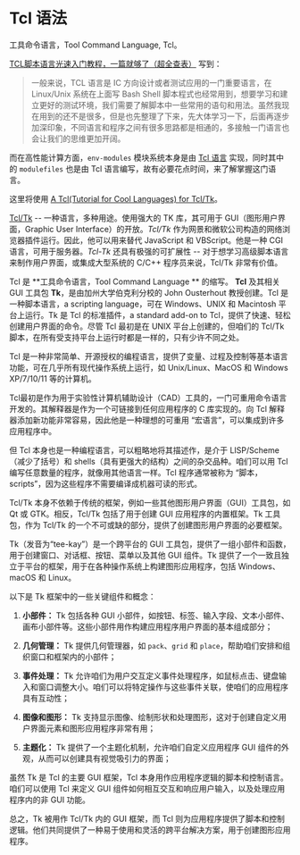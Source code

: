 # Tcl 语法

工具命令语言，Tool Command Language, Tcl。

[TCL脚本语言光速入门教程，一篇就够了（超全查表）](https://blog.csdn.net/TenYao_/article/details/129037513) 写到：

>
> 一般来说，TCL 语言是 IC 方向设计或者测试应用的一门重要语言，在 Linux/Unix 系统在上面写 Bash Shell 脚本程式也经常用到，想要学习和建立更好的测试环境，我们需要了解脚本中一些常用的语句和用法。虽然我现在用到的还不是很多，但是也先整理了下来，先大体学习一下，后面再逐步加深印象，不同语言和程序之间有很多思路都是相通的，多接触一门语言也会让我们的思维更加开阔。
>

而在高性能计算方面，`env-modules` 模块系统本身是由 [Tcl 语言](https://www.tcl-lang.org/) 实现，同时其中的 `modulefiles` 也是由 Tcl 语言编写，故有必要花点时间，来了解掌握这门语言。

这里将使用 [A Tcl(Tutorial for Cool Languages) for Tcl/Tk](https://bin-co.com/tcl/tutorial/)。

[Tcl/Tk](https://www.tcl-lang.org/) -- 一种语言，多种用途。使用强大的 TK 库，其可用于 GUI（图形用户界面，Graphic User Interface）的开放。*Tcl/Tk* 作为网景和微软公司构造的网络浏览器插件运行。因此，他可以用来替代 JavaScript 和 VBScript。他是一种 CGI 语言，可用于服务器。*Tcl-Tk* 还具有极强的可扩展性 -- 对于想学习高级脚本语言来制作用户界面，或集成大型系统的 C/C++ 程序员来说，Tcl/Tk 非常有价值。

Tcl 是 **工具命令语言，Tool Command Language ** 的缩写。 **Tcl** 及其相关 GUI 工具包 **Tk**，是由加州大学伯克利分校的 John Ousterhout 教授创建。Tcl 是一种脚本语言，a scripting language，可在 Windows、UNIX 和 Macintosh 平台上运行。Tk 是 Tcl 的标准插件，a standard add-on to Tcl，提供了快速、轻松创建用户界面的命令。尽管 Tcl 最初是在 UNIX 平台上创建的，但咱们的 Tcl/Tk 脚本，在所有受支持平台上运行时都是一样的，只有少许不同之处。


Tcl 是一种非常简单、开源授权的编程语言，提供了变量、过程及控制等基本语言功能，可在几乎所有现代操作系统上运行，如 Unix/Linux、MacOS 和 Windows XP/7/10/11 等的计算机。


Tcl最初是作为用于实验性计算机辅助设计（CAD）工具的，一门可重用命令语言开发的。其解释器是作为一个可链接到任何应用程序的 C 库实现的。向 Tcl 解释器添加新功能非常容易，因此他是一种理想的可重用 “宏语言”，可以集成到许多应用程序中。


但 Tcl 本身也是一种编程语言，可以粗略地将其描述作，是介于 LISP/Scheme（减少了括号）和 shells（具有更强大的结构）之间的杂交品种。咱们可以用 Tcl 编写任意数量的程序，就像用其他语言一样。Tcl 程序通常被称为 “脚本，scripts”，因为这些程序不需要编译成机器可读的形式。

Tcl/Tk 本身不依赖于传统的框架，例如一些其他图形用户界面（GUI）工具包，如 Qt 或 GTK。相反，Tcl/Tk 包括了用于创建 GUI 应用程序的内置框架。Tk 工具包，作为 Tcl/Tk 的一个不可或缺的部分，提供了创建图形用户界面的必要框架。

Tk（发音为“tee-kay”）是一个跨平台的 GUI 工具包，提供了一组小部件和函数，用于创建窗口、对话框、按钮、菜单以及其他 GUI 组件。Tk 提供了一个一致且独立于平台的框架，用于在各种操作系统上构建图形应用程序，包括 Windows、macOS 和 Linux。

以下是 Tk 框架中的一些关键组件和概念：

1. **小部件：** Tk 包括各种 GUI 小部件，如按钮、标签、输入字段、文本小部件、画布小部件等。这些小部件用作构建应用程序用户界面的基本组成部分；

2. **几何管理：** Tk 提供几何管理器，如 `pack`、`grid` 和 `place`，帮助咱们安排和组织窗口和框架内的小部件；

3. **事件处理：** Tk 允许咱们为用户交互定义事件处理程序，如鼠标点击、键盘输入和窗口调整大小。咱们可以将特定操作与这些事件关联，使咱们的应用程序具有互动性；

4. **图像和图形：** Tk 支持显示图像、绘制形状和处理图形，这对于创建自定义用户界面元素和图形应用程序非常有用；

5. **主题化：** Tk 提供了一个主题化机制，允许咱们自定义应用程序 GUI 组件的外观，从而可以创建具有视觉吸引力的界面；

虽然 Tk 是 Tcl 的主要 GUI 框架，Tcl 本身用作应用程序逻辑的脚本和控制语言。咱们可以使用 Tcl 来定义 GUI 组件如何相互交互和响应用户输入，以及处理应用程序内的非 GUI 功能。

总之，Tk 被用作 Tcl/Tk 内的 GUI 框架，而 Tcl 则为应用程序提供了脚本和控制逻辑。他们共同提供了一种易于使用和灵活的跨平台解决方案，用于创建图形应用程序。
